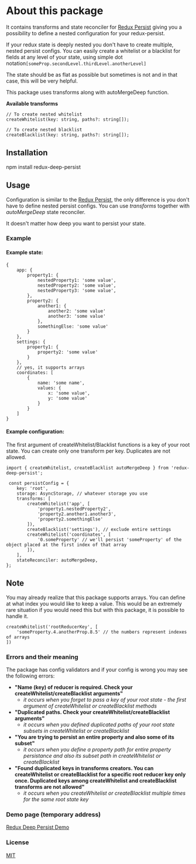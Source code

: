 # About this package

It contains transforms and state reconciler for [Redux Persist](https://www.npmjs.com/package/redux-persist) giving you a possibility
to define a nested configuration for your redux-persist.

If your redux state is deeply nested you don't have to create multiple, nested persist configs. You can easily create a whitelist or a blacklist for fields at any level of your state, using simple dot notation```[someProp.secondLevel.thirdLevel.anotherLevel]```

The state should be as flat as possible but sometimes is not
and in that case, this will be very helpful.

This package uses transforms along with autoMergeDeep function.

**Available transforms**
``` 
// To create nested whitelist
createWhitelist(key: string, paths?: string[]);

// To create nested blacklist
createBlacklist(key: string, paths?: string[]);
```

## Installation

npm install redux-deep-persist

## Usage

Configuration is similar to the [Redux Persist](https://github.com/rt2zz/redux-persist#basic-usage), the only difference is you don't have to define nested persist configs. You can use _transforms_ together with _autoMergeDeep_ state reconciler.

It doesn't matter how deep you want to persist your state.

### Example

#### Example state:
``` 
{
    app: {
        property1: {
            nestedProperty1: 'some value',
            nestedProperty2: 'some value',
            nestedProperty3: 'some value',
        },
        property2: {
            another1: {
                another2: 'some value'
                another3: 'some value'
            },
            somethingElse: 'some value'
        }
    },
    settings: {
        property1: {
            property2: 'some value'
        }
    },
    // yes, it supports arrays
    coordinates: [
        {
            name: 'some name',
            values: {
                x: 'some value',
                y: 'some value'
            }
        }
    ]
}
```

#### Example configuration:

The first argument of createWhitelist/Blacklist functions is a key of your root state. You can create only one transform per key. Duplicates are not allowed.

```
import { createWhitelist, createBlacklist autoMergeDeep } from 'redux-deep-persist';

 const persistConfig = {
    key: 'root',
    storage: AsyncStorage, // whatever storage you use
    transforms: [
        createWhitelist('app', [
            'property1.nestedProperty2',
            'property2.another1.another3',
            'property2.somethingElse'
        ]),
        createBlacklist('settings'), // exclude entire settings 
        createWhitelist('coordinates', [
            '0.someProperty' // we'll persist 'someProperty' of the object placed at the first index of that array
        ]),
    ],
    stateReconciler: autoMergeDeep, 
};
```

## Note
You may already realize that this package supports arrays. You can define at what index you would like to keep a value. This would be an extremely rare situation if you would need this but with this package, it is possible to handle it.

``` 
createWhitelist('rootReducerKey', [
    'someProperty.4.anotherProp.8.5' // the numbers represent indexes of arrays
])
```

### Errors and their meaning
The package has config validators and if your config is wrong
you may see the following errors:

* **"Name (key) of reducer is required. Check your createWhitelist/createBlacklist arguments"**
    - _it occurs when you forget to pass a key of your root state - the first argument of createWhitelist or createBlacklist methods_
* **"Duplicated paths. Check your createWhitelist/createBlacklist arguments"**
    - _it occurs when you defined duplicated paths of your root state subsets in createWhitelist or createBlacklist_
* **"You are trying to persist an entire property and also some of its subset"**
    - _it occurs when you define a property path for entire property persistance and also its subset path in createWhitelist or createBlacklist_
* **"Found duplicated keys in transforms creators. You can createWhitelist or createBlacklist for a specific root reducer key only once. Duplicated keys among createWhitelist and createBlacklist transforms are not allowed"**
    - _it occurs when you createWhitelist or createBlacklist multiple times for the same root state key_

### Demo page (temporary address)
[Redux Deep Persist Demo](https://dev835.d86k7pvhbipq8.amplifyapp.com/)

### License
[MIT](https://opensource.org/licenses/MIT)





